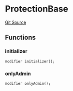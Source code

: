 # ProtectionBase
[Git Source](https://github.com/metacontract/mc/blob/main/src/std/functions/protected/protection/ProtectionBase.sol)


## Functions
### initializer


```solidity
modifier initializer();
```

### onlyAdmin


```solidity
modifier onlyAdmin();
```

